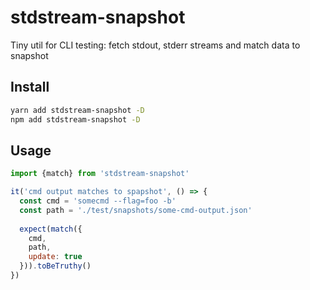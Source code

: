 # stdstream-snapshot
Tiny util for CLI testing: fetch stdout, stderr streams and match data to snapshot

## Install
```bash
yarn add stdstream-snapshot -D
npm add stdstream-snapshot -D
```

## Usage
```javascript
import {match} from 'stdstream-snapshot'

it('cmd output matches to spapshot', () => {
  const cmd = 'somecmd --flag=foo -b'
  const path = './test/snapshots/some-cmd-output.json'  
  
  expect(match({
    cmd,
    path,
    update: true
  })).toBeTruthy()
})
```
